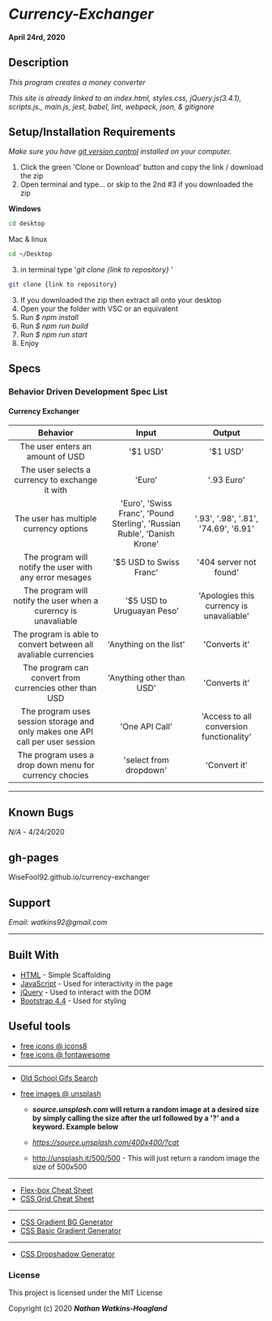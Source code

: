 # _Currency-Exchanger_

#### April 24rd, 2020

## Description

_This program creates a money converter_

_This site is already linked to an index.html, styles.css, jQuery.js(3.4.1), scripts.js., main.js, jest, babel, lint, webpack, json, & gitignore_

## Setup/Installation Requirements

_Make sure you have [git version control](https://git-scm.com/downloads) installed on your computer._

1. Click the green 'Clone or Download' button and copy the link / download the zip
2. Open terminal and type... or skip to the 2nd #3 if you downloaded the zip

**Windows**

```sh
cd desktop
```

Mac & linux

```sh
cd ~/Desktop
```

3.  in terminal type '_git clone {link to repository}_ '

```sh
git clone {link to repository}
```
3. If you downloaded the zip then extract all onto your desktop
4. Open your the folder with VSC or an equivalent
5. Run _$ npm install_
6. Run _$ npm run build_
7. Run _$ npm run start_
8. Enjoy

## Specs

### Behavior Driven Development Spec List
#### Currency Exchanger
|                          Behavior                          | Input  | Output  |
| :--------------------------------------------------------: | :----: | :-----: |
| The user enters an amount of USD | '$1 USD' | '$1 USD'  |
| The user selects a currency to exchange it with  | 'Euro' | '.93 Euro' |
| The user has multiple currency options | 'Euro', 'Swiss Franc', 'Pound Sterling', 'Russian Ruble', 'Danish Krone' | '.93', '.98', '.81', '74.69', '6.91' |
| The program will notify the user with any error mesages | '$5 USD to Swiss Franc' | '404 server not found' |
| The program will notify the user when a curerncy is unavaliable | '$5 USD to Uruguayan Peso' | 'Apologies this currency is unavaliable' |
| The program is able to convert between all avaliable currencies | 'Anything on the list' | 'Converts it' |
| The program can convert from currencies other than USD | 'Anything other than USD' | 'Converts it' |
| The program uses session storage and only makes one API call per user session | 'One API Call' | 'Access to all conversion functionality' |
| The program uses a drop down menu for currency chocies | 'select from dropdown' | 'Convert it' |



---
## Known Bugs

_N/A_ - 4/24/2020

## gh-pages

WiseFool92.github.io/currency-exchanger

## Support

_Email: watkins92@gmail.com_

---
## Built With

- [HTML](https://developer.mozilla.org/en-US/docs/Web/HTML) - Simple Scaffolding
- [JavaScript](https://developer.mozilla.org/en-US/docs/Web/JavaScript) - Used for interactivity in the page
- [jQuery](https://jquery.com/) - Used to interact with the DOM
- [Bootstrap 4.4](https://getbootstrap.com/) - Used for styling

## Useful tools

- [free icons @ icons8](https://icons8.com/)
- [free icons @ fontawesome](https://fontawesome.com/)

---

- [Old School Gifs Search](https://gifcities.org/)
- [free images @ unsplash](https://unsplash.com/)

  - **_source.unsplash.com_ will return a random image at a desired size by simply calling the size after the url followed by a '?' and a keyword. Example below**

  - _https://source.unsplash.com/400x400/?cat_
  - http://unsplash.it/500/500 - This will just return a random image the size of 500x500

---

- [Flex-box Cheat Sheet](http://yoksel.github.io/flex-cheatsheet/)
- [CSS Grid Cheat Sheet](http://grid.malven.co/)

---

- [CSS Gradient BG Generator](https://mycolor.space/gradient)
- [CSS Basic Gradient Generator](https://cssgradient.io/)

---

- [CSS Dropshadow Generator](https://cssgenerator.org/box-shadow-css-generator.html)

### License

This project is licensed under the MIT License

Copyright (c) 2020 **_Nathan Watkins-Hoagland_**
